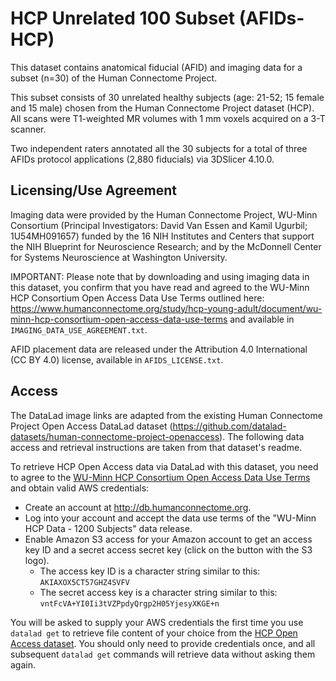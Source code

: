 # HCP Unrelated 100 Subset (AFIDs-HCP)

This dataset contains anatomical fiducial (AFID) and imaging data for a subset (n=30) of the Human Connectome Project. 

This subset consists of 30 unrelated healthy subjects (age: 21-52; 15 female and 15 male) chosen from the Human Connectome Project dataset (HCP). All scans were T1-weighted MR volumes with 1 mm voxels acquired on a 3-T scanner. 

Two independent raters annotated all the 30 subjects for a total of three AFIDs protocol applications (2,880 fiducials) via 3DSlicer 4.10.0.

## Licensing/Use Agreement

Imaging data were provided by the Human Connectome Project, WU-Minn Consortium (Principal Investigators: David Van Essen and Kamil Ugurbil; 1U54MH091657) funded by the 16 NIH Institutes and Centers that support the NIH Blueprint for Neuroscience Research; and by the McDonnell Center for Systems Neuroscience at Washington University.

IMPORTANT: Please note that by downloading and using imaging data in this dataset, you confirm that you have read and agreed to the WU-Minn HCP Consortium Open Access Data Use Terms outlined here: https://www.humanconnectome.org/study/hcp-young-adult/document/wu-minn-hcp-consortium-open-access-data-use-terms and available in `IMAGING_DATA_USE_AGREEMENT.txt`.

AFID placement data are released under the Attribution 4.0 International (CC BY 4.0) license, available in `AFIDS_LICENSE.txt`.

## Access

The DataLad image links are adapted from the existing Human Connectome Project Open Access DataLad dataset (https://github.com/datalad-datasets/human-connectome-project-openaccess). The following data access and retrieval instructions are taken from that dataset's readme.

To retrieve HCP Open Access data via DataLad with this dataset, you need to agree
to the [WU-Minn HCP Consortium Open Access Data Use Terms](./DATA_USE_AGREEMENT.md)
and obtain valid AWS credentials:

- Create an account at http://db.humanconnectome.org.
- Log into your account and accept the data use terms of the "WU-Minn HCP Data -
  1200 Subjects" data release.
- Enable Amazon S3 access for your Amazon account to get an access key ID
  and a secret access secret key (click on the button with the S3 logo).
  - The access key ID is a character string similar to this: ``AKIAXOX5CT57GHZ4SVFV``
  - The secret access key is a character string similar to this: ``vntFcVA+YI0Ii3tVZPpdyQrgp2H05YjesyXKGE+n``

You will be asked to supply your AWS credentials the first time you use `datalad get`
to retrieve file content of your choice from
the [HCP Open Access dataset](https://registry.opendata.aws/hcp-openaccess/). You
should only need to provide credentials once, and all subsequent `datalad get` commands
will retrieve data without asking them again.
